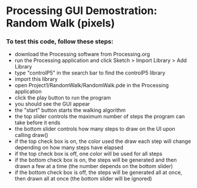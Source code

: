 # Processing GUI Demostration: Random Walk (pixels)

### To test this code, follow these steps:
* download the Processing software from Processing.org
* run the Processing application and click Sketch > Import Library > Add Library
* type "controlP5" in the search bar to find the controlP5 library
* import this library
* open Project1/RandomWalk/RandomWalk.pde in the Processing application
* click the play button to run the program
* you should see the GUI appear
* the "start" button starts the walking algorithm
* the top slider controls the maximum number of steps the program can take before it ends
* the bottom slider controls how many steps to draw on the UI upon calling draw()
* if the top check box is on, the color used the draw each step will change depending on how many steps have elapsed
* if the top check box is off, one color will be used for all steps
* if the bottom check box is on, the steps will be generated and then drawn a few at a time (the number depends on the bottom slider)
* if the bottom check box is off, the steps will be generated all at once, then drawn all at once (the bottom slider will be ignored)
